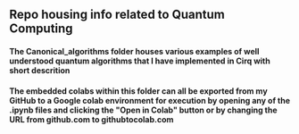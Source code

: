 ## Repo housing info related to Quantum Computing


#### The Canonical_algorithms folder houses various examples of well understood quantum algorithms that I have implemented in Cirq with short descrition

#### The embedded colabs within this folder can all be exported from my GitHub to a Google colab environment for execution by opening any of the .ipynb files and clicking the "Open in Colab" button or by changing the URL from github.com to githubtocolab.com
